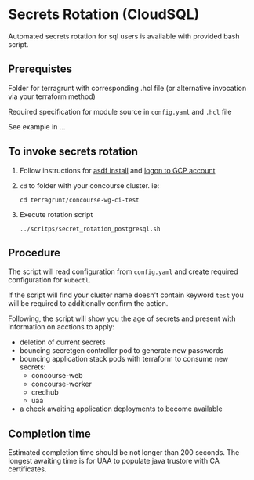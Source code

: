 # Secrets Rotation (CloudSQL)

Automated secrets rotation for sql users is available with provided bash script.

## Prerequistes
Folder for terragrunt with corresponding .hcl file (or alternative invocation via your terraform method)

Required specification for module source in `config.yaml` and `.hcl` file

See example in ...

## To invoke secrets rotation

1. Follow instructions for [asdf install](../README.md#required-tools) and [logon to GCP account](../README.md#2-logon-to-your-gcp-account)

2. `cd` to folder with your concourse cluster. ie:
    ```
    cd terragrunt/concourse-wg-ci-test
    ```

3. Execute rotation script
    ```
    ../scritps/secret_rotation_postgresql.sh
    ```

## Procedure

The script will read configuration from `config.yaml` and create required configuration for `kubectl`.

If the script will find your cluster name doesn't contain keyword `test` you will be required to additionally confirm the action.

Following, the script will show you the age of secrets and present with information on acctions to apply:
* deletion of current secrets
* bouncing secretgen controller pod to generate new passwords
* bouncing application stack pods with terraform to consume new secrets:
  * concourse-web
  * concourse-worker
  * credhub
  * uaa
* a check awaiting application deployments to become available

## Completion time
Estimated completion time should be not longer than 200 seconds. The longest awaiting time is for UAA to populate java trustore with CA certificates.